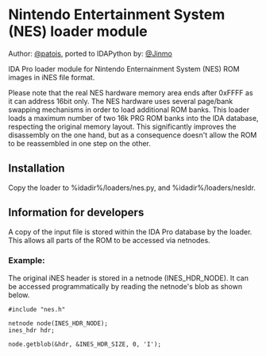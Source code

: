 	
# Nintendo Entertainment System (NES) loader module

Author: [@patois](https://github.com/patois), 
ported to IDAPython by: [@Jinmo](https://github.com/Jinmo)

IDA Pro loader module for Nintendo Enternainment System (NES) ROM images in iNES file format.

Please note that the real NES hardware memory area ends after 0xFFFF as it can address 16bit only.
The NES hardware uses several page/bank swapping mechanisms in order to load additional ROM banks.
This loader loads a maximum number of two 16k PRG ROM banks into the IDA database, respecting the original memory layout.
This significantly improves the disassembly on the one hand, but as a consequence doesn't allow the ROM to be reassembled in one step on the other.

## Installation
Copy the loader to %idadir%/loaders/nes.py, and %idadir%/loaders/nesldr.

## Information for developers
A copy of the input file is stored within the IDA Pro database by the loader. This allows all parts of the ROM to be accessed 
via netnodes.

### Example:

The original iNES header is stored in a netnode (INES_HDR_NODE). It can be accessed programmatically by reading the netnode's blob as shown below.

```
#include "nes.h"

netnode node(INES_HDR_NODE);
ines_hdr hdr;

node.getblob(&hdr, &INES_HDR_SIZE, 0, 'I');
```
